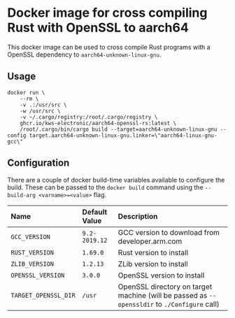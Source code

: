# Docker image for cross compiling Rust with OpenSSL to aarch64

This docker image can be used to cross compile Rust programs with a OpenSSL dependency to `aarch64-unknown-linux-gnu`.

## Usage

```
docker run \
    --rm \
    -v .:/usr/src \
    -w /usr/src \
    -v ~/.cargo/registry:/root/.cargo/registry \
    ghcr.io/kws-electronic/aarch64-openssl-rs:latest \
    /root/.cargo/bin/cargo build --target=aarch64-unknown-linux-gnu --config target.aarch64-unknown-linux-gnu.linker=\"aarch64-linux-gnu-gcc\"
```

## Configuration

There are a couple of docker build-time variables available to configure the build. These can be passed to the `docker build` command using the `--build-arg <varname>=<value>` flag.

| Name                 | Default Value | Description                                                                                  |
| :------------------- | :------------ | :------------------------------------------------------------------------------------------- |
| `GCC_VERSION`        | `9.2-2019.12` | GCC version to download from developer.arm.com                                               |
| `RUST_VERSION`       | `1.69.0`      | Rust version to install                                                                      |
| `ZLIB_VERSION`       | `1.2.13`      | ZLib version to install                                                                      |
| `OPENSSL_VERSION`    | `3.0.0`       | OpenSSL version to install                                                                   |
| `TARGET_OPENSSL_DIR` | `/usr`        | OpenSSL directory on target machine (will be passed as `--openssldir` to `./Configure` call) |
